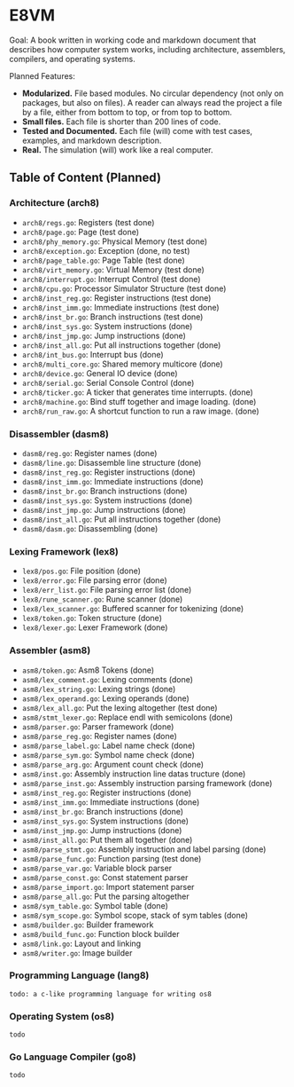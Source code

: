 # E8VM

Goal: A book written in working code and markdown document that
describes how computer system works, including architecture,
assemblers, compilers, and operating systems.

Planned Features:

- **Modularized.** File based modules. No circular dependency (not only on packages,
  but also on files). A reader can always read the project a file by
  a file, either from bottom to top, or from top to bottom.
- **Small files.** Each file is shorter than 200 lines of code.
- **Tested and Documented.**
  Each file (will) come with test cases, examples, and markdown description.
- **Real.** The simulation (will) work like a real computer.

## Table of Content (Planned)

### Architecture (arch8)

- `arch8/regs.go`: Registers (test done)
- `arch8/page.go`: Page (test done)
- `arch8/phy_memory.go`: Physical Memory (test done)
- `arch8/exception.go`: Exception (done, no test)
- `arch8/page_table.go`: Page Table (test done)
- `arch8/virt_memory.go`: Virtual Memory (test done)
- `arch8/interrupt.go`: Interrupt Control (test done)
- `arch8/cpu.go`: Processor Simulator Structure (test done)
- `arch8/inst_reg.go`: Register instructions (test done)
- `arch8/inst_imm.go`: Immediate instructions (test done)
- `arch8/inst_br.go`: Branch instructions (test done)
- `arch8/inst_sys.go`: System instructions (done)
- `arch8/inst_jmp.go`: Jump instructions (done)
- `arch8/inst_all.go`: Put all instructions together (done)
- `arch8/int_bus.go`: Interrupt bus (done)
- `arch8/multi_core.go`: Shared memory multicore (done)
- `arch8/device.go`: General IO device (done)
- `arch8/serial.go`: Serial Console Control (done)
- `arch8/ticker.go`: A ticker that generates time interrupts. (done)
- `arch8/machine.go`: Bind stuff together and image loading. (done)
- `arch8/run_raw.go`: A shortcut function to run a raw image. (done)

### Disassembler (dasm8)

- `dasm8/reg.go`: Register names (done)
- `dasm8/line.go`: Disassemble line structure (done)
- `dasm8/inst_reg.go`: Register instructions (done)
- `dasm8/inst_imm.go`: Immediate instructions (done)
- `dasm8/inst_br.go`: Branch instructions (done)
- `dasm8/inst_sys.go`: System instructions (done)
- `dasm8/inst_jmp.go`: Jump instructions (done)
- `dasm8/inst_all.go`: Put all instructions together (done)
- `dasm8/dasm.go`: Disassembling (done)

### Lexing Framework (lex8)

- `lex8/pos.go`: File position (done)
- `lex8/error.go`: File parsing error (done)
- `lex8/err_list.go`: File parsing error list (done)
- `lex8/rune_scanner.go`: Rune scanner (done)
- `lex8/lex_scanner.go`: Buffered scanner for tokenizing (done)
- `lex8/token.go`: Token structure (done)
- `lex8/lexer.go`: Lexer Framework (done)

### Assembler (asm8)

- `asm8/token.go`: Asm8 Tokens (done)
- `asm8/lex_comment.go`: Lexing comments (done)
- `asm8/lex_string.go`: Lexing strings (done)
- `asm8/lex_operand.go`: Lexing operands (done)
- `asm8/lex_all.go`: Put the lexing altogether (test done)
- `asm8/stmt_lexer.go`: Replace endl with semicolons (done)
- `asm8/parser.go`: Parser framework (done)
- `asm8/parse_reg.go`: Register names (done)
- `asm8/parse_label.go`: Label name check (done)
- `asm8/parse_sym.go`: Symbol name check (done)
- `asm8/parse_arg.go`: Argument count check (done)
- `asm8/inst.go`: Assembly instruction line datas tructure (done)
- `asm8/parse_inst.go`: Assembly instruction parsing framework (done)
- `asm8/inst_reg.go`: Register instructions (done)
- `asm8/inst_imm.go`: Immediate instructions (done)
- `asm8/inst_br.go`: Branch instructions (done)
- `asm8/inst_sys.go`: System instructions (done)
- `asm8/inst_jmp.go`: Jump instructions (done)
- `asm8/inst_all.go`: Put them all together (done)
- `asm8/parse_stmt.go`: Assembly instruction and label parsing (done)
- `asm8/parse_func.go`: Function parsing (test done)
- `asm8/parse_var.go`: Variable block parser
- `asm8/parse_const.go`: Const statement parser
- `asm8/parse_import.go`: Import statement parser
- `asm8/parse_all.go`: Put the parsing altogether
- `asm8/sym_table.go`: Symbol table (done)
- `asm8/sym_scope.go`: Symbol scope, stack of sym tables (done)
- `asm8/builder.go`: Builder framework
- `asm8/build_func.go`: Function block builder
- `asm8/link.go`: Layout and linking 
- `asm8/writer.go`: Image builder

### Programming Language (lang8)

`todo: a c-like programming language for writing os8`

### Operating System (os8)

`todo`

### Go Language Compiler (go8)

`todo`

